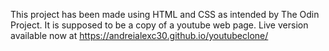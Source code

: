 This project has been made using HTML and CSS as intended by The Odin Project. It is supposed to be a copy of a youtube web page. Live version available now at https://andreialexc30.github.io/youtubeclone/
